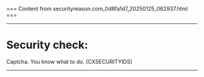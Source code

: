 === Content from securityreason.com_0d8fa1d7_20250125_062937.html ===


---

# Security check:

Captcha. You know what to do. (CXSECURITYIDS)

---


